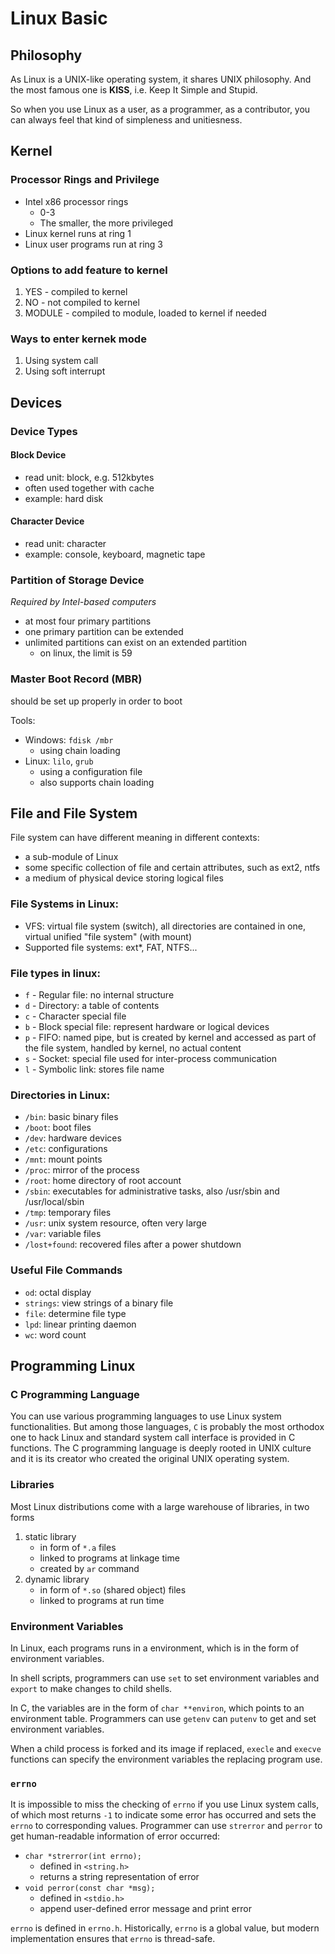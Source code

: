 # Linux Basic

## Philosophy

As Linux is a UNIX-like operating system, it shares UNIX philosophy. And the most famous one is **KISS**, i.e. Keep It Simple and Stupid.

So when you use Linux as a user, as a programmer, as a contributor, you can always feel that kind of simpleness and unitiesness.

## Kernel

### Processor Rings and Privilege

* Intel x86 processor rings
    * 0-3
    * The smaller, the more privileged
* Linux kernel runs at ring 1
* Linux user programs run at ring 3

### Options to add feature to kernel

1. YES - compiled to kernel
1. NO - not compiled to kernel
1. MODULE - compiled to module, loaded to kernel if needed

### Ways to enter kernek mode

1. Using system call
1. Using soft interrupt

## Devices

### Device Types

#### Block Device

* read unit: block, e.g. 512kbytes
* often used together with cache
* example: hard disk

#### Character Device

* read unit: character
* example: console, keyboard, magnetic tape

### Partition of Storage Device

*Required by Intel-based computers*

* at most four primary partitions
* one primary partition can be extended
* unlimited partitions can exist on an extended partition
    * on linux, the limit is 59

### Master Boot Record (MBR)

should be set up properly in order to boot

Tools:

* Windows: `fdisk /mbr`
    * using chain loading
* Linux: `lilo`, `grub`
    * using a configuration file
    * also supports chain loading

## File and File System

File system can have different meaning in different contexts:

* a sub-module of Linux
* some specific collection of file and certain attributes, such as ext2, ntfs
* a medium of physical device storing logical files
 
### File Systems in Linux:

* VFS: virtual file system (switch), all directories are contained in one, virtual unified "file system" (with mount)
* Supported file systems: ext\*, FAT, NTFS...

### File types in linux:

* `f` - Regular file: no internal structure
* `d` - Directory: a table of contents
* `c` - Character special file
* `b` - Block special file: represent hardware or logical devices
* `p` - FIFO: named pipe, but is created by kernel and accessed as part of the file system, handled by kernel, no actual content 
* `s` - Socket: special file used for inter-process communication
* `l` - Symbolic link: stores file name

### Directories in Linux:

* `/bin`: basic binary files
* `/boot`: boot files
* `/dev`: hardware devices
* `/etc`: configurations
* `/mnt`: mount points
* `/proc`: mirror of the process
* `/root`: home directory of root account
* `/sbin`: executables for administrative tasks, also /usr/sbin and /usr/local/sbin
* `/tmp`: temporary files
* `/usr`: unix system resource, often very large
* `/var`: variable files
* `/lost+found`: recovered files after a power shutdown

### Useful File Commands

* `od`: octal display
* `strings`: view strings of a binary file
* `file`: determine file type
* `lpd`: linear printing daemon
* `wc`: word count

## Programming Linux

### C Programming Language

You can use various programming languages to use Linux system functionalities. But among those languages, `C` is probably the most orthodox one to hack Linux and standard system call interface is provided in C functions. The C programming language is deeply rooted in UNIX culture and it is its creator who created the original UNIX operating system.

### Libraries

Most Linux distributions come with a large warehouse of libraries, in two forms

1. static library
    * in form of `*.a` files 
    * linked to programs at linkage time
    * created by `ar` command
1. dynamic library
    * in form of `*.so` (shared object) files 
    * linked to programs at run time

### Environment Variables

In Linux, each programs runs in a environment, which is in the form of environment variables.

In shell scripts, programmers can use `set` to set environment variables and `export` to make changes to child shells.

In C, the variables are in the form of `char **environ`, which points to an environment table. Programmers can use `getenv` can `putenv` to get and set environment variables.

When a child process is forked and its image if replaced, `execle` and `execve` functions can specify the environment variables the replacing program use.

### `errno`

It is impossible to miss the checking of `errno` if you use Linux system calls, of which most returns `-1` to indicate some error has occurred and sets the `errno` to corresponding values. Programmer can use `strerror` and `perror` to get human-readable information of error occurred:

* `char *strerror(int errno);`
    * defined in `<string.h>`
    * returns a string representation of error
* `void perror(const char *msg);`
    * defined in `<stdio.h>`
    * append user-defined error message and print error

`errno` is defined in `errno.h`. Historically, `errno` is a global value, but modern implementation ensures that `errno` is thread-safe.
